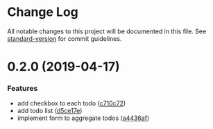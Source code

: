 # Change Log

All notable changes to this project will be documented in this file. See [standard-version](https://github.com/conventional-changelog/standard-version) for commit guidelines.

<a name="0.2.0"></a>
# 0.2.0 (2019-04-17)


### Features

* add checkbox to each todo ([c710c72](https://github.com/arkgast/react-hooks-example/commit/c710c72))
* add todo list ([d5ce17e](https://github.com/arkgast/react-hooks-example/commit/d5ce17e))
* implement form to aggregate todos ([a4436af](https://github.com/arkgast/react-hooks-example/commit/a4436af))
